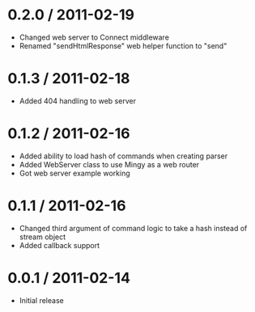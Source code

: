 0.2.0 / 2011-02-19
==================

  * Changed web server to Connect middleware
  * Renamed "sendHtmlResponse" web helper function to "send"

0.1.3 / 2011-02-18
==================

  * Added 404 handling to web server

0.1.2 / 2011-02-16
==================

  * Added ability to load hash of commands when creating parser
  * Added WebServer class to use Mingy as a web router
  * Got web server example working

0.1.1 / 2011-02-16
==================

  * Changed third argument of command logic to take a hash instead of stream
    object
  * Added callback support

0.0.1 / 2011-02-14
==================

  * Initial release
